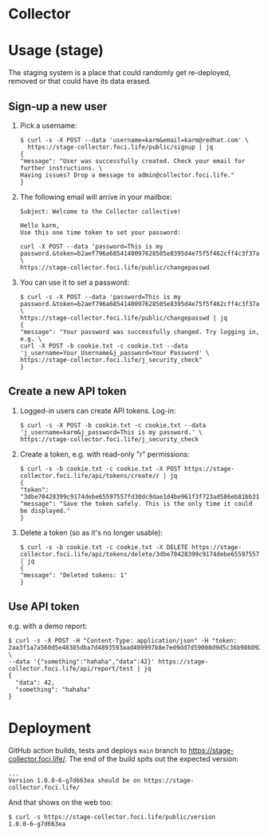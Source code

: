 # Collector

# Usage (stage)
The staging system is a place that could randomly get re-deployed, removed or that could have its data erased.

## Sign-up a new user

1. Pick a username: 
   ```
   $ curl -s -X POST --data 'username=karm&email=karm@redhat.com' \
     https://stage-collector.foci.life/public/signup | jq
   {
   "message": "User was successfully created. Check your email for further instructions. \
   Having issues? Drop a message to admin@collector.foci.life."
   }
   ```
2. The following email will arrive in your mailbox:
   ```
   Subject: Welcome to the Collector collective!
   
   Hello karm,
   Use this one time token to set your password:
   
   curl -X POST --data 'password=This is my password.&token=b2aef796a6854140097628505e8395d4e75f5f462cff4c3f37a073aca32a8cd10a6e1e0968f5b067087d38cb6115449e39e6d109099beeed636fb242541f6ffc' \
   https://stage-collector.foci.life/public/changepasswd
   ```
3. You can use it to set a password:
   ```
   $ curl -s -X POST --data 'password=This is my password.&token=b2aef796a6854140097628505e8395d4e75f5f462cff4c3f37a073aca32a8cd10a6e1e0968f5b067087d38cb6115449e39e6d109099beeed636fb242541f6ffc' \
   https://stage-collector.foci.life/public/changepasswd | jq
   {
   "message": "Your password was successfully changed. Try logging in, e.g. \
   curl -X POST -b cookie.txt -c cookie.txt --data 'j_username=Your_Username&j_password=Your Password' \
   https://stage-collector.foci.life/j_security_check"
   }
   ```

## Create a new API token

1. Logged-in users can create API tokens. Log-in:
   ```
   $ curl -s -X POST -b cookie.txt -c cookie.txt --data 'j_username=karm&j_password=This is my password.' \
   https://stage-collector.foci.life/j_security_check
   ```
2. Create a token, e.g. with read-only "r" permissions:
   ```
   $ curl -s -b cookie.txt -c cookie.txt -X POST https://stage-collector.foci.life/api/tokens/create/r | jq
   {
   "token": "3dbe70428399c9174debe65597557fd30dc9dae1d4be961f3f723ad586eb81bb313342e1bcc140e74ff21e17d7b1196386fdb51bbb5db1034bea7dfd2c57f9a7",
   "message": "Save the token safely. This is the only time it could be displayed."
   }
   ```
3. Delete a token (so as it's no longer usable):
   ```
   $ curl -s -b cookie.txt -c cookie.txt -X DELETE https://stage-collector.foci.life/api/tokens/delete/3dbe70428399c9174debe65597557fd30dc9dae1d4be961f3f723ad586eb81bb313342e1bcc140e74ff21e17d7b1196386fdb51bbb5db1034bea7dfd2c57f9a7 | jq
   {
   "message": "Deleted tokens: 1"
   }
   ```

## Use API token

e.g. with a demo report:

```
$ curl -s -X POST -H "Content-Type: application/json" -H "token: 2aa3f1a7a560d5e48385dba7d4893593aad409997b8e7ed9dd7d59008d9d5c36b9860921be25d412bc72b3f10fdc7bc1f3a6225c121e7525b81e8559d459703e" \
--data '{"something":"hahaha","data":42}' https://stage-collector.foci.life/api/report/test | jq
{
  "data": 42,
  "something": "hahaha"
}
```

# Deployment

GitHub action builds, tests and deploys `main` branch to https://stage-collector.foci.life/.
The end of the build spits out the expected version:
```
...
Version 1.0.0-6-g7d663ea should be on https://stage-collector.foci.life/
```
And that shows on the web too:
```
$ curl -s https://stage-collector.foci.life/public/version
1.0.0-6-g7d663ea
```
